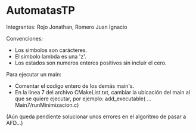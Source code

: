 # AutomatasTP
Integrantes: Rojo Jonathan, Romero Juan Ignacio

Convenciones:
- Los simbolos son carácteres.
- El simbolo lambda es una 'z'.
- Los estados son numeros enteros positivos sin incluir el cero.

Para ejecutar un main:
- Comentar el codigo entero de los demás main's.
- En la linea 7 del archivo CMakeList.txt, cambiar la ubicación del main al que se quiere ejecutar, por ejemplo:
  add_executable( ... Main7/runMinimizacion.c)

(Aún queda pendiente solucionar unos errores en el algoritmo de pasar a AFD...)
